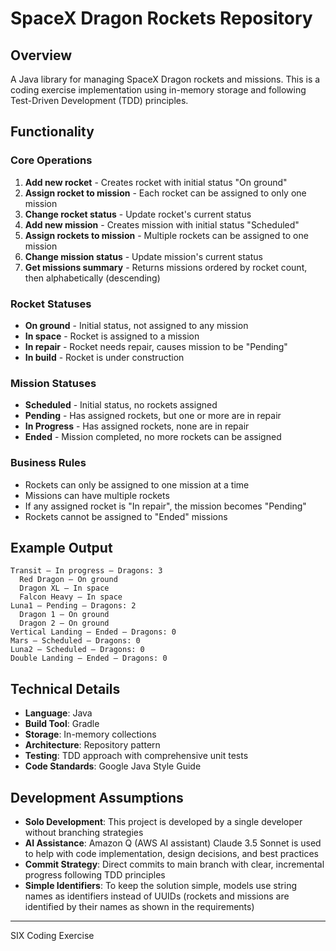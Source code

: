 # SpaceX Dragon Rockets Repository

## Overview
A Java library for managing SpaceX Dragon rockets and missions. This is a coding exercise implementation using in-memory storage and following Test-Driven Development (TDD) principles.

## Functionality

### Core Operations
1. **Add new rocket** - Creates rocket with initial status "On ground"
2. **Assign rocket to mission** - Each rocket can be assigned to only one mission
3. **Change rocket status** - Update rocket's current status
4. **Add new mission** - Creates mission with initial status "Scheduled"
5. **Assign rockets to mission** - Multiple rockets can be assigned to one mission
6. **Change mission status** - Update mission's current status
7. **Get missions summary** - Returns missions ordered by rocket count, then alphabetically (descending)

### Rocket Statuses
- **On ground** - Initial status, not assigned to any mission
- **In space** - Rocket is assigned to a mission
- **In repair** - Rocket needs repair, causes mission to be "Pending"
- **In build** - Rocket is under construction

### Mission Statuses
- **Scheduled** - Initial status, no rockets assigned
- **Pending** - Has assigned rockets, but one or more are in repair
- **In Progress** - Has assigned rockets, none are in repair
- **Ended** - Mission completed, no more rockets can be assigned

### Business Rules
- Rockets can only be assigned to one mission at a time
- Missions can have multiple rockets
- If any assigned rocket is "In repair", the mission becomes "Pending"
- Rockets cannot be assigned to "Ended" missions

## Example Output
```
Transit – In progress – Dragons: 3
  Red Dragon – On ground
  Dragon XL – In space
  Falcon Heavy – In space
Luna1 – Pending – Dragons: 2
  Dragon 1 – On ground
  Dragon 2 – On ground
Vertical Landing – Ended – Dragons: 0
Mars – Scheduled – Dragons: 0
Luna2 – Scheduled – Dragons: 0
Double Landing – Ended – Dragons: 0
```

## Technical Details
- **Language**: Java
- **Build Tool**: Gradle
- **Storage**: In-memory collections
- **Architecture**: Repository pattern
- **Testing**: TDD approach with comprehensive unit tests
- **Code Standards**: Google Java Style Guide

## Development Assumptions
- **Solo Development**: This project is developed by a single developer without branching strategies
- **AI Assistance**: Amazon Q (AWS AI assistant) Claude 3.5 Sonnet is used to help with code implementation, design decisions, and best practices
- **Commit Strategy**: Direct commits to main branch with clear, incremental progress following TDD principles
- **Simple Identifiers**: To keep the solution simple, models use string names as identifiers instead of UUIDs (rockets and missions are identified by their names as shown in the requirements)

---

SIX Coding Exercise
